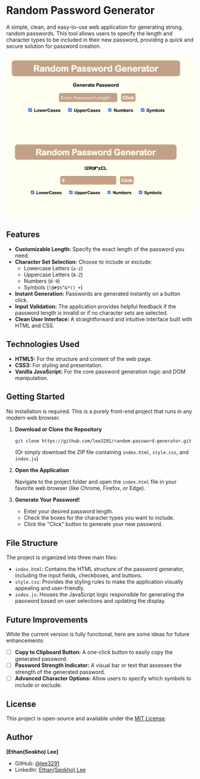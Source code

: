 # Random Password Generator

A simple, clean, and easy-to-use web application for generating strong, random passwords. This tool allows users to specify the length and character types to be included in their new password, providing a quick and secure solution for password creation.

![Screenshot of the Password Generator](./images/screenshot1.png)
![Screenshot of the Password Generator](./images/screenshot2.png)

## Features

-   **Customizable Length:** Specify the exact length of the password you need.
-   **Character Set Selection:** Choose to include or exclude:
    -   Lowercase Letters (`a-z`)
    -   Uppercase Letters (`A-Z`)
    -   Numbers (`0-9`)
    -   Symbols (`!@#$%^&*()_+`)
-   **Instant Generation:** Passwords are generated instantly on a button click.
-   **Input Validation:** The application provides helpful feedback if the password length is invalid or if no character sets are selected.
-   **Clean User Interface:** A straightforward and intuitive interface built with HTML and CSS.

## Technologies Used

-   **HTML5:** For the structure and content of the web page.
-   **CSS3:** For styling and presentation.
-   **Vanilla JavaScript:** For the core password generation logic and DOM manipulation.

## Getting Started

No installation is required. This is a purely front-end project that runs in any modern web browser.

1.  **Download or Clone the Repository**

    ```bash
    git clone https://github.com/lee3291/random-password-generator.git
    ```

    (Or simply download the ZIP file containing `index.html`, `style.css`, and `index.js`)

2.  **Open the Application**

    Navigate to the project folder and open the `index.html` file in your favorite web browser (like Chrome, Firefox, or Edge).

3.  **Generate Your Password!**
    * Enter your desired password length.
    * Check the boxes for the character types you want to include.
    * Click the "Click" button to generate your new password.

## File Structure

The project is organized into three main files:

-   `index.html`: Contains the HTML structure of the password generator, including the input fields, checkboxes, and buttons.
-   `style.css`: Provides the styling rules to make the application visually appealing and user-friendly.
-   `index.js`: Houses the JavaScript logic responsible for generating the password based on user selections and updating the display.

## Future Improvements

While the current version is fully functional, here are some ideas for future enhancements:

-   [ ] **Copy to Clipboard Button:** A one-click button to easily copy the generated password.
-   [ ] **Password Strength Indicator:** A visual bar or text that assesses the strength of the generated password.
-   [ ] **Advanced Character Options:** Allow users to specify which symbols to include or exclude.

## License

This project is open-source and available under the [MIT License](LICENSE).

## Author

**[Ethan(Seokho) Lee]**

-   GitHub: [@lee3291](https://github.com/lee3291)
-   LinkedIn: [Ethan(Seokho) Lee](https://linkedin.com/in/ethanseokholee)
